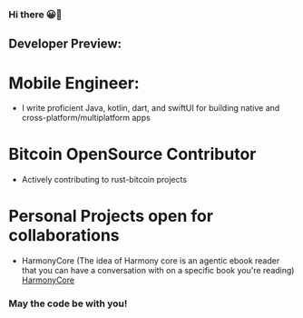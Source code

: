 ### Hi there 😀👋

## Developer Preview: 
# Mobile Engineer:
- I write proficient Java, kotlin, dart, and swiftUI for building native and cross-platform/multiplatform apps

# Bitcoin OpenSource Contributor
- Actively contributing to rust-bitcoin projects

  
# Personal Projects open for collaborations
- HarmonyCore (The idea of Harmony core is an agentic ebook reader that you can have a conversation with on a 
  specific book you're reading) [HarmonyCore]

### May the code be with you!





[HarmonyCore]: https://github.com/Johnosezele/HarmonyCore
